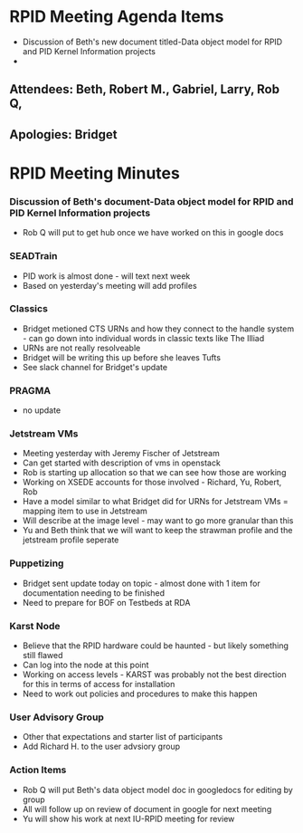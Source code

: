 # RPID Meeting Agenda Items

   * Discussion of Beth's new document titled-Data object model for RPID and PID Kernel Information projects
   * 
   
## Attendees: Beth, Robert M., Gabriel, Larry, Rob Q,
## Apologies: Bridget
   
# RPID Meeting Minutes

### Discussion of Beth's document-Data object model for RPID and PID Kernel Information projects
   * Rob Q will put to get hub once we have worked on this in google docs

### SEADTrain
   * PID work is almost done - will text next week
   * Based on yesterday's meeting will add profiles

### Classics
   * Bridget metioned CTS URNs and how they connect to the handle system - can go down into individual words in classic texts like The Illiad
   * URNs are not really resolveable
   * Bridget will be writing this up before she leaves Tufts
   * See slack channel for Bridget's update
   
### PRAGMA
   * no update
   
### Jetstream VMs
   * Meeting yesterday with Jeremy Fischer of Jetstream
   * Can get started with description of vms in openstack 
   * Rob is starting up allocation so that we can see how those are working
   * Working on XSEDE accounts for those involved - Richard, Yu, Robert, Rob
   * Have a model similar to what Bridget did for URNs for Jetstream VMs = mapping item to use in Jetstream
   * Will describe at the image level - may want to go more granular than this
   * Yu and Beth think that we will want to keep the strawman profile and the jetstream profile seperate
  
### Puppetizing
   * Bridget sent update today on topic - almost done with 1 item for documentation needing to be finished
   * Need to prepare for BOF on Testbeds at RDA

### Karst Node
   * Believe that the RPID hardware could be haunted - but likely something still flawed
   * Can log into the node at this point
   * Working on access levels - KARST was probably not the best direction for this in terms of access for installation
   * Need to work out policies and procedures to make this happen

### User Advisory Group
   * Other that expectations and starter list of participants
   * Add Richard H. to the user advsiory group

### Action Items
   * Rob Q will put Beth's data object model doc in googledocs for editing by group
   * All will follow up on review of document in google for next meeting
   * Yu will show his work at next IU-RPID meeting for review

